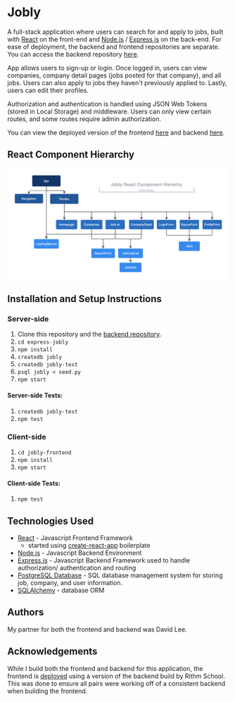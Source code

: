 # Jobly

A full-stack application where users can search for and apply to jobs, built
with [React](https://reactjs.org/) on the front-end and
[Node.js](https://nodejs.org/en/) / [Express.js](http://expressjs.com/) on the
back-end. For ease of deployment, the backend and frontend repositories are
separate. You can access the backend repository [here](https://github.com/clairelcasey/express-jobly).

App allows users to sign-up or login. Once logged in, users can view companies,
company detail pages (jobs posted for that company), and all jobs. Users can
also apply to jobs they haven't previously applied to. Lastly, users can edit
their profiles. 

Authorization and authentication is handled using JSON Web Tokens (stored in
Local Storage) and middleware. Users can only view certain routes, and some
routes require admin authorization. 

You can view the deployed version of the frontend
[here](http://claire-casey-jobly.surge.sh/) and backend
[here](https://clairecasey-jobly-backend.herokuapp.com/).

## React Component Hierarchy 

![React Hierarchy](src/jobly.png?raw=true "Jobly Component Hierarchy")

## Installation and Setup Instructions

### Server-side
1. Clone this repository and the [backend
   repository](https://github.com/clairelcasey/express-jobly). 
2. `cd express-jobly`
3. `npm install`
4. `createdb jobly`
5. `createdb jobly-test`
6. `psql jobly < seed.py`
7. `npm start`

#### Server-side Tests:
1. `createdb jobly-test`
2. `npm test`

### Client-side
1. `cd jobly-frontend`
2. `npm install`
3. `npm start`

#### Client-side Tests:
1. `npm test`

## Technologies Used

* [React](https://reactjs.org/) - Javascript Frontend Framework
    * started using [create-react-app](https://reactjs.org/docs/create-a-new-react-app.html) boilerplate
* [Node.js](https://nodejs.org/en/) - Javascript Backend Environment 
* [Express.js](http://expressjs.com/) - Javascript Backend Framework used to
  handle authorization/ authentication and routing
* [PostgreSQL Database](https://www.postgresql.org/) - SQL database management
  system for storing job, company, and user information. 
* [SQLAlchemy](https://www.sqlalchemy.org/) - database ORM

## Authors

My partner for both the frontend and backend was David Lee. 

## Acknowledgements

While I build both the frontend and backend for this application, the frontend
is [deployed](http://claire-casey-jobly.surge.sh/) using a version of the
backend build by Rithm School. This was done to ensure all pairs were working
off of a consistent backend when building the frontend. 